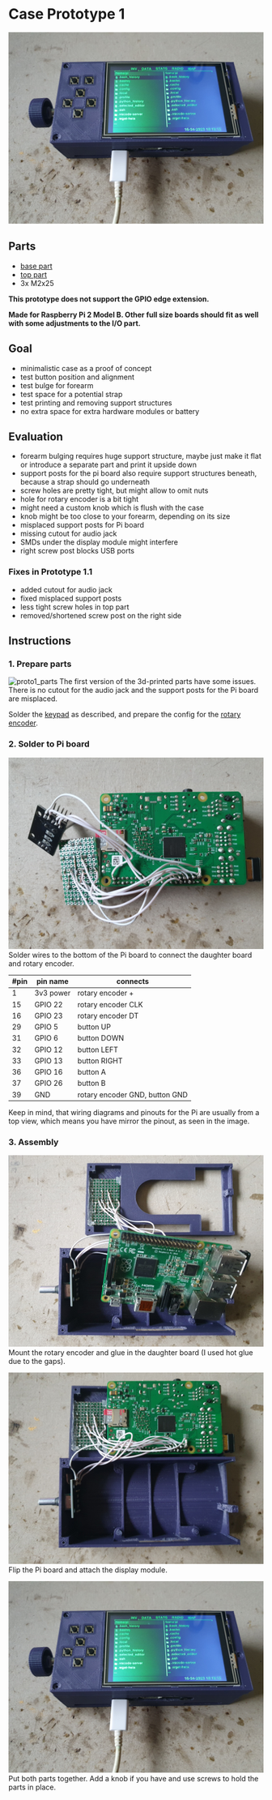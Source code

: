 Case Prototype 1
================

![proto1_final](proto1_final.jpg)

## Parts
* [base part](parts/Proto1.1-base.stl)
* [top part](parts/Proto1.1-top.stl)
* 3x M2x25

**This prototype does not support the GPIO edge extension.**

**Made for Raspberry Pi 2 Model B. Other full size boards should fit as well with some adjustments to the I/O part.**

## Goal

* minimalistic case as a proof of concept
* test button position and alignment
* test bulge for forearm
* test space for a potential strap
* test printing and removing support structures
* no extra space for extra hardware modules or battery

## Evaluation

* forearm bulging requires huge support structure, maybe just make it flat or introduce a separate part and print it
upside down
* support posts for the pi board also require support structures beneath, because a strap should go underneath
* screw holes are pretty tight, but might allow to omit nuts
* hole for rotary encoder is a bit tight
* might need a custom knob which is flush with the case
* knob might be too close to your forearm, depending on its size
* misplaced support posts for Pi board
* missing cutout for audio jack
* SMDs under the display module might interfere
* right screw post blocks USB ports

### Fixes in Prototype 1.1

* added cutout for audio jack
* fixed misplaced support posts
* less tight screw holes in top part
* removed/shortened screw post on the right side

## Instructions

### 1. Prepare parts

![proto1_parts](proto1_parts.jpg)
The first version of the 3d-printed parts have some issues. There is no cutout for the audio jack and the support posts
for the Pi board are misplaced. 

Solder the [keypad](../keypad.md) as described, and prepare the config for the [rotary encoder](../rotary-encoder.md).

### 2. Solder to Pi board

![proto1_soldering](proto1_soldering.jpg)
Solder wires to the bottom of the Pi board to connect the daughter board and rotary encoder. 

| #pin | pin name  | connects                       |
|------|-----------|--------------------------------|
| 1    | 3v3 power | rotary encoder +               |
| 15   | GPIO 22   | rotary encoder CLK             |
| 16   | GPIO 23   | rotary encoder DT              |
| 29   | GPIO 5    | button UP                      |
| 31   | GPIO 6    | button DOWN                    |
| 32   | GPIO 12   | button LEFT                    |
| 33   | GPIO 13   | button RIGHT                   |
| 36   | GPIO 16   | button A                       |
| 37   | GPIO 26   | button B                       |
| 39   | GND       | rotary encoder GND, button GND |

Keep in mind, that wiring diagrams and pinouts for the Pi are usually from a top view, which means you have mirror the
pinout, as seen in the image.

### 3. Assembly

![proto1_placing](proto1_placing.jpg)
Mount the rotary encoder and glue in the daughter board (I used hot glue due to the gaps).

![proto1_bottom](proto1_bottom.jpg)
Flip the Pi board and attach the display module.

![proto1_final](proto1_final.jpg)
Put both parts together. Add a knob if you have and use screws to hold the parts in place.
